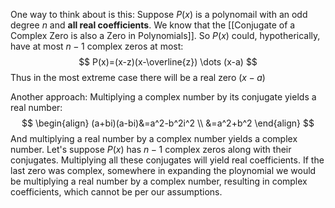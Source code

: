 One way to think about is this:
Suppose $P(x)$ is a polynomail with an odd degree $n$ and **all real coefficients**. We know that the [[Conjugate of a Complex Zero is also a Zero in Polynomials]]. So $P(x)$ could, hypotherically, have at most $n-1$ complex zeros at most:
$$
P(x)=(x-z)(x-\overline{z}) \dots (x-a)
$$
Thus in the most extreme case there will be a real zero $(x-a)$

Another approach:
Multiplying a complex number by its conjugate yields a real number:
$$
\begin{align}
(a+bi)(a-bi)&=a^2-b^2i^2 \\
&=a^2+b^2
\end{align}
$$
And multiplying a real number by a complex number yields a complex number.
Let's suppose $P(x)$ has $n-1$ complex zeros along with their conjugates. Multiplying all these conjugates will yield real coefficients. If the last zero was complex, somewhere in expanding the ploynomial we would be multiplying a real number by a complex number, resulting in complex coefficients, which cannot be per our assumptions.